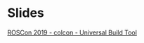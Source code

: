 # Slides

[ROSCon 2019 - colcon - Universal Build Tool](http://www.dirk-thomas.net/slides_roscon2019_colcon/2019-11-01_roscon_colcon.html)
